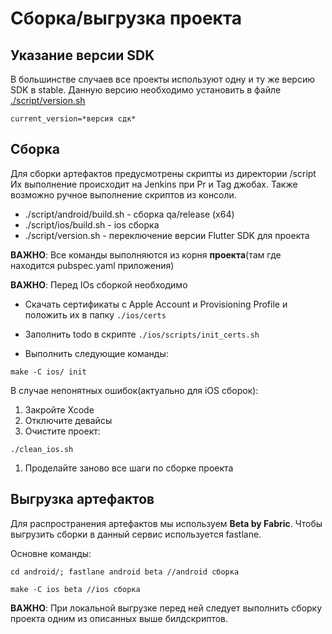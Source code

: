 # Сборка/выгрузка проекта

## Указание версии SDK

В большинстве случаев все проекты используют одну и ту же версию SDK в stable.
Данную версию необходимо установить в файле [./script/version.sh](../../template/script/version.sh)

```
current_version=*версия сдк*
```

## Сборка

Для сборки артефактов предусмотрены скрипты из директории /script
Их выполнение происходит на Jenkins при Pr и Tag джобах.
Также возможно ручное выполнение скриптов из консоли.

- ./script/android/build.sh - сборка qa/release (x64)
- ./script/ios/build.sh - ios сборка 
- ./script/version.sh - переключение версии Flutter SDK для проекта

**ВАЖНО**: Все команды выполняются из корня **проекта**(там где находится pubspec.yaml приложения)

**ВАЖНО**: Перед IOs сборкой необходимо 

* Скачать сертификаты с Apple Account и Provisioning Profile и положить их в папку `./ios/certs`
* Заполнить todo в скрипте `./ios/scripts/init_certs.sh`

* Выполнить следующие команды:

```
make -C ios/ init
```

В случае непонятных ошибок(актуально для iOS сборок):

1. Закройте Xcode
1. Отключите девайсы
1. Очистите проект:
```
./clean_ios.sh
```

1. Проделайте заново все шаги по сборке проекта


## Выгрузка артефактов 

Для распространения артефактов мы используем **Beta by Fabric**.
Чтобы выгрузить сборки в данный сервис используется fastlane.

Основне команды:

```
cd android/; fastlane android beta //android сборка

make -C ios beta //ios сборка
```

**ВАЖНО**: При локальной выгрузке перед ней следует выполнить сборку проекта одним из описанных 
выше билдскриптов. 
